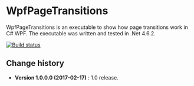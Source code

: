 WpfPageTransitions
====================================

WpfPageTransitions is an executable to show how page transitions work in C# WPF.
The executable was written and tested in .Net 4.6.2.

[![Build status](https://ci.appveyor.com/api/projects/status/3k72g5f5m4hicirq?svg=true)](https://ci.appveyor.com/project/SeppPenner/thedummyproject)

Change history
--------------

* **Version 1.0.0.0 (2017-02-17)** : 1.0 release.
